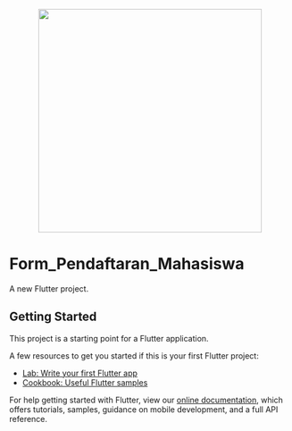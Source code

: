 <p align="center"><a href="https://flutter.dev/" target="_blank"><img src="https://storage.googleapis.com/cms-storage-bucket/ec64036b4eacc9f3fd73.svg" width="400"></a></p>


# Form_Pendaftaran_Mahasiswa

A new Flutter project.

## Getting Started

This project is a starting point for a Flutter application.

A few resources to get you started if this is your first Flutter project:

- [Lab: Write your first Flutter app](https://flutter.dev/docs/get-started/codelab)
- [Cookbook: Useful Flutter samples](https://flutter.dev/docs/cookbook)

For help getting started with Flutter, view our
[online documentation](https://flutter.dev/docs), which offers tutorials,
samples, guidance on mobile development, and a full API reference.
